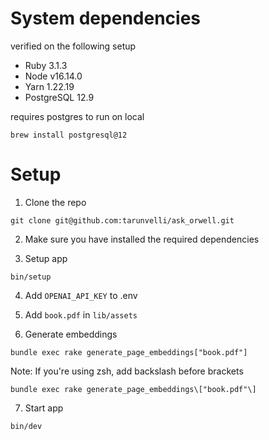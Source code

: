 # System dependencies

verified on the following setup

- Ruby 3.1.3
- Node v16.14.0
- Yarn 1.22.19
- PostgreSQL 12.9

requires postgres to run on local

```
brew install postgresql@12
```

# Setup

1. Clone the repo

```
git clone git@github.com:tarunvelli/ask_orwell.git
```

2. Make sure you have installed the required dependencies

3. Setup app

```
bin/setup
```

4. Add `OPENAI_API_KEY` to .env

5. Add `book.pdf` in `lib/assets`

6. Generate embeddings

```
bundle exec rake generate_page_embeddings["book.pdf"]
```
Note: If you're using zsh, add backslash before brackets
```
bundle exec rake generate_page_embeddings\["book.pdf"\]
```

7. Start app
```
bin/dev
```



